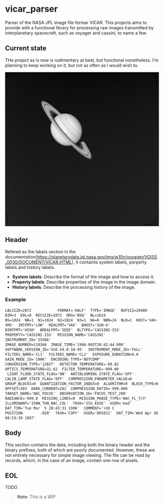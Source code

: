 # vicar_parser
Parser of the NASA JPL image file formar VICAR. This projects aims to provide with a functional library for processing raw images transmitted by interplanetary spacecraft, such as voyager and cassini, to name a few. 

## Current state

THe project as is now is rudimentary at best, but functional nonetheless. I'm planning to keep working on it, but not as often as I would wish to.

![image description](resources/demo_voyager.png)

## Header

Refered as the labels section in the documentation(https://planetarydata.jpl.nasa.gov/img/w10n/voyager/VGISS_0030/DOCUMENT/VICAR.HTML), it containts system labels, porperty labels and history labels.

- **System labels**: Describe the format of the image and how to access it. 
- **Property labels**: Describe properties of the image in the image domain.
- **History labels**: Describe the processing history of the image.

### Example 
```
LBLSIZE=2072            FORMAT='HALF'  TYPE='IMAGE'  BUFSIZ=20480  DIM=3  EOL=0  RECSIZE=2072  ORG='BSQ'  NL=1024
NS=1024  NB=1  N1=1024  N2=1024  N3=1  N4=0  NBB=24  NLB=1  HOST='VAX-VMS'  INTFMT='LOW'  REALFMT='VAX'  BHOST='SUN-4'
BINTFMT='HIGH'  BREALFMT='IEEE'  BLTYPE='CASSINI-ISS'  PROPERTY='CASSINI-ISS'  MISSION_NAME='CASSINI'    INSTRUMENT_ID='ISSNA'
IMAGE_NUMBER=110366  IMAGE_TIME='1996-065T20:42:44.000'  SOFTWARE_VERSION_ID='GSE-V4.0-10-95'  INSTRUMENT_MODE_ID='FULL'
FILTER1_NAME='CL1'  FILTER2_NAME='CL2'  EXPOSURE_DURATION=0.0  GAIN_MODE_ID='100K'  ENCODING_TYPE='NOTCOMP'
CONVERSION_TYPE='12BIT'  DETECTOR_TEMPERATURE=-89.82  OPTICS_TEMPERATURE=32.62  FILTER_TEMPERATURE=-999.00
 LIGHT_FLOOD_STATE_FLAG='ON'  ANTIBLOOMING_STATE_FLAG='OFF'  CALIB_LAMP_STATE_FLAG='OFF'  COMPRESSION_PARAMETER_VALUE=0
GROUP_BLOCKS=0  QUANTIZATION_FACTOR_INDEX=0  ALGORITHM=0  BLOCK_TYPE=0  OFFSET=303  DARK_CURRENT=282  COMPRESSION_RATIO=-999.000
TARGET_NAME='NAC_FOCUS'  OBSERVATION_ID='FOCUS_TEST_200'    RADIANCE=-999.0  MISSING_LINES=0  MISSION_PHASE_TYPE='NAC_FL_T/V'
ILLUMINANT='250W_TUN_NAC_COL'  TASK='ISS_EGSE'  USER='mad'  DAT_TIM='Tue Mar  5 20:43:31 1996'  COMMENT='+3O C
POSITION        .020'  TASK='COPY'  USER='DDS812'  DAT_TIM='Wed Apr 30 08:53:39 1997'
```

## Body

This section contains the data, including both the binary header and the binary prefixes, both of which are poorly documented. However, these are not entirely necessary for simple image viewing. The file can be read by records, which, in the case of an image, contain one row of pixels.

## EOL

TODO

> **Note**: This is a WIP
